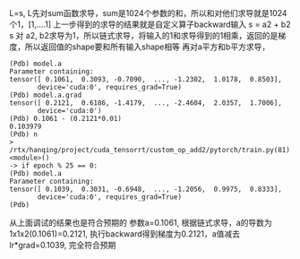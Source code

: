 L=s, L先对sum函数求导，sum是1024个参数的和，所以和对他们求导就是1024个1，[1,....1]
上一步得到的求导的结果就是自定义算子backward输入
s = a2 + b2
s 对 a2, b2求导为1，所以链式求导，将输入的1和求导得到的1相乘，返回的是梯度，所以返回值的shape要和所有输入shape相等
再对a平方和b平方求导，
```
(Pdb) model.a
Parameter containing:
tensor([ 0.1061,  0.3093, -0.7090,  ..., -1.2302,  1.0178,  0.8503],
       device='cuda:0', requires_grad=True)
(Pdb) model.a.grad
tensor([ 0.2121,  0.6186, -1.4179,  ..., -2.4604,  2.0357,  1.7006],
       device='cuda:0')
(Pdb) 0.1061 - (0.2121*0.01)
0.103979
(Pdb) n
> /rtx/hanqing/project/cuda_tensorrt/custom_op_add2/pytorch/train.py(81)<module>()
-> if epoch % 25 == 0:
(Pdb) model.a
Parameter containing:
tensor([ 0.1039,  0.3031, -0.6948,  ..., -1.2056,  0.9975,  0.8333],
       device='cuda:0', requires_grad=True)
(Pdb)
```
从上面调试的结果也是符合预期的
参数a=0.1061, 根据链式求导，a的导数为1x1x2(0.1061)=0.2121, 执行backward得到梯度为0.2121，a值减去lr*grad=0.1039, 完全符合预期

